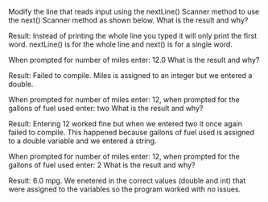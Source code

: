 Modify the line that reads input using the nextLine() Scanner method to use the next() Scanner method as shown below. What is the result and why?

Result: Instead of printing the whole line you typed it will only print the first word. nextLine() is for the whole line and next() is for a single word.

When prompted for number of miles enter: 12.0 What is the result and why?

Result: Failed to compile. Miles is assigned to an integer but we entered a double.

When prompted for number of miles enter: 12, when prompted for the gallons of fuel used enter: two What is the result and why?

Result: Entering 12 worked fine but when we entered two it once again failed to compile. This happened because gallons of fuel used is assigned to a double variable and we entered a string.

When prompted for number of miles enter: 12, when prompted for the gallons of fuel used enter: 2 What is the result and why?

Result: 6.0 mpg. We enetered in the correct values (double and int) that were assigned to the variables so the program worked with no issues. 